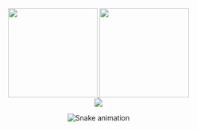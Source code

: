 <div align="center">
  <a href="https://github.com/mateusbhering">
  <img height="180em" src="https://github-readme-stats-sigma-five.vercel.app/api?username=mateusbhering&show_icons=true&theme=dark&include_all_commits=true&count_private=true"/>
  <img height="180em" src="https://github-readme-stats-sigma-five.vercel.app/api/top-langs/?username=mateusbhering&layout=compact&langs_count=7&theme=dark"/>
  </div>
 
<div align="center">
  <a href="https://www.linkedin.com/in/mateus-bhering/" target="_blank">
    <img src="https://img.shields.io/badge/LinkedIn-0077B5?style=for-the-badge&logo=linkedin&logoColor=white">
    </img>
  </a>
    </div>

<div align="center">
  
  ![Snake animation](https://github.com/mateusbhering/mateusbhering/blob/output/github-contribution-grid-snake.svg)
  
</div>
